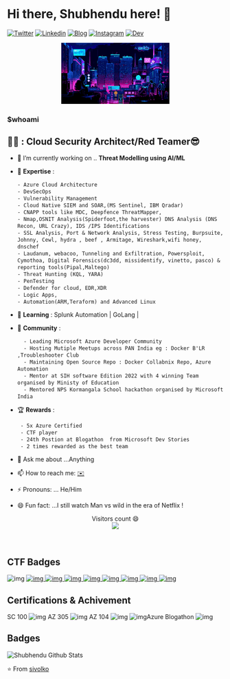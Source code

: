 # Hi there, Shubhendu  here! 👋
[![Twitter](https://img.shields.io/badge/-twitter-000?style=flat&logo=twitter&logoColor=white)](https://twitter.com/myselfshubhendu/)
[![Linkedin](https://img.shields.io/badge/-LinkedIn-blue?style=flat&logo=Linkedin&logoColor=white)](https://www.linkedin.com/in/shubhendu-shubham/)
[![Blog](https://img.shields.io/badge/-blog-c13584?style=flat&labelColor=c13584&logo=blog&logoColor=white)](https://hugs4bugs.me/)
[![Instagram](https://img.shields.io/badge/-Instagram-c13584?style=flat&labelColor=c13584&logo=instagram&logoColor=white)](https://www.instagram.com/shubhendushubham/)
[![Dev](https://img.shields.io/badge/-DEV-%230A0A0A.svg?style=flat&labelColor=000&logo=DEV.to&logoColor=white)](https://dev.to/sivolko/)

<div align="center">
  <img width="50%" src="https://github.com/sivolko/sivolko/blob/master/assets/loficity.gif"  alt="cover" />
</div>



<h3 <b text-align: center> $whoami </b></h3>


## :man_technologist: : Cloud Security Architect/Red Teamer:sunglasses:
      
- 🔭 I’m currently working on .. **Threat Modelling using AI/ML**
-  :blue_book: **Expertise** :
  
       - Azure Cloud Architecture
       - DevSecOps 
       - Vulnerability Management
       - Cloud Native SIEM and SOAR,(MS Sentinel, IBM Qradar)
       - CNAPP tools like MDC, Deepfence ThreatMapper, 
       - Nmap,OSNIT Analysis(Spiderfoot,the harvester) DNS Analysis (DNS Recon, URL Crazy), IDS /IPS Identifications
       - SSL Analysis, Port & Network Analysis, Stress Testing, Burpsuite, Johnny, Cewl, hydra , beef , Armitage, Wireshark,wifi honey, dnschef
       - Laudanum, webacoo, Tunneling and Exfiltration, Powersploit, Cymothoa, Digital Forensics(dc3dd, missidentify, vinetto, pasco) & reporting tools(Pipal,Maltego)
       - Threat Hunting (KQL, YARA)
       - PenTesting
       - Defender for cloud, EDR,XDR
       - Logic Apps,
       - Automation(ARM,Teraform) and Advanced Linux   
- 🌱 **Learning** :  Splunk Automation  | GoLang | 
- 👯 **Community** :
  
        - Leading Microsoft Azure Developer Community
        - Hosting Mutiple Meetups across PAN India eg : Docker B'LR ,Troubleshooter Club
        - Maintaining Open Source Repo : Docker Collabnix Repo, Azure Automation
        - Mentor at SIH software Edition 2022 with 4 winning Team organised by Ministy of Education 
        - Mentored NPS Kormangala School hackathon organised by Microsoft India

- :trophy: **Rewards** :
  
       - 5x Azure Certified
       - CTF player
       - 24th Postion at Blogathon  from Microsoft Dev Stories
       - 2 times rewarded as the best team
  
- 💬 Ask me about ...Anything
- 📫 How to reach me: [:envelope:](mailto:shubhendushubham98@gmail.com)
- ⚡ Pronouns: ... He/Him
- 😄 Fun fact: ...I still watch Man vs wild in the era of Netflix !







<p align="center"> 
  Visitors count 😄<br>
  <img src="https://profile-counter.glitch.me/sivolko/count.svg" />
</p>
        


&nbsp;


## CTF Badges
<img src="https://github.com/sivolko/sivolko/assets/42417756/05fe6a66-b3db-4879-8ba9-6322b9d84004" alt="img" width="100"/> </a>
<a href ="https://www.credly.com/badges/0e7c5d53-49a8-4a1c-9eae-e016f34f3b6c/public_url" target="_blank"> <img src="https://github.com/sivolko/sivolko/assets/42417756/3556b808-163e-4470-87ce-0d8bc8e25a37" alt="img" width="100"/> </a> 
<a href ="https://www.credly.com/badges/54bd07cb-dda0-49b5-8604-f09392b878a7/public_url" target="_blank"> <img src="https://github.com/sivolko/sivolko/assets/42417756/1d0917ce-f91c-4f6a-9d36-0ddfe7da8800" alt="img" width="100"/> </a>
<a href ="https://www.credly.com/badges/4cc82279-4242-41e1-a01c-c23169dd5a9d/public_url" target="_blank"> <img src="https://github.com/sivolko/sivolko/assets/42417756/6501a7f7-c0c5-4164-9162-527f2fcdd039" alt="img" width="100"/> </a>
<a href ="https://www.credly.com/badges/34a17ec3-d2c0-428a-b6a8-b2a9de0d0585/public_url" target="_blank"> <img src="https://github.com/sivolko/sivolko/assets/42417756/3a211be6-b9b3-4a9e-9433-a4d6b288e60d" alt="img" width="100"/> </a>
<a href ="https://www.credly.com/badges/aea55e04-8dd2-446e-b974-810fca15e7c9/public_url" target="_blank"> <img src="https://github.com/sivolko/sivolko/assets/42417756/9ee0273a-5943-42c7-9f63-e0f2df6fd51b" alt="img" width="100"/> </a>
<a href ="https://www.credly.com/badges/d32ba2ab-1aa8-4474-8891-a3afc6f0da5a/public_url" target="_blank"> <img src="https://github.com/sivolko/sivolko/assets/42417756/dd2863af-7136-48cd-9ed4-cb882d99faf3" alt="img" width="100"/> </a>
<a href ="https://www.credly.com/badges/4cda67cb-0d23-4596-9f0b-e74e4e052b50/public_url" target="_blank"> <img src="https://github.com/sivolko/sivolko/assets/42417756/5b31a002-1f78-4f32-81e2-45e5dc58db0f" alt="img" width="100"/> </a>
<a href ="https://www.credly.com/badges/b2709464-fad2-41ca-b67b-21b553da095a/public_url" target="_blank"> <img src="https://github.com/sivolko/sivolko/assets/42417756/ead94298-0b8f-41c9-9bfe-0278adfff6ec" alt="img" width="100"/> </a>



## Certifications & Achivement
SC 100 <img src="https://learn.microsoft.com/en-us/media/learn/certification/badges/microsoft-certified-expert-badge.svg" alt="img" width="100"/> AZ 305 <img src="https://learn.microsoft.com/en-us/media/learn/certification/badges/microsoft-certified-expert-badge.svg" alt="img" width="100"/> AZ 104 <img src="https://learn.microsoft.com/en-us/media/learn/certification/badges/microsoft-certified-associate-badge.svg" alt="img" width="100"/> <img src="https://github.com/sivolko/sivolko/assets/42417756/02791156-6bb3-470f-b7ce-fc3d599f7fc9" alt="img" width="100"/>Azure Blogathon <img src="https://github.com/sivolko/sivolko/assets/42417756/9d55c550-1828-4c1a-8096-69d87dfaf913" alt="img" width="100"/>




## Badges 






![Shubhendu Github Stats](https://github-readme-stats.vercel.app/api?username=sivolko&show_icons=true&title_color=fff&icon_color=79ff97&text_color=9f9f9f&bg_color=151515)





⭐️ From [sivolko](https://github.com/sivolko)



